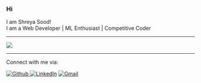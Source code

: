 ### Hi 
I am Shreya Sood!<br/> 
I am a Web Developer | ML Enthusiast | Competitive Coder<br/> 




---

<img src = "https://github-readme-stats.vercel.app/api/top-langs/?username=Shreya-124&theme=tokyonight">

---

Connect with me via:

<a href="https://github.com/Shreya-124" target="_blank"><img alt="Github" src="https://img.shields.io/badge/GitHub-%2312100E.svg?&style=for-the-badge&logo=Github&logoColor=white" /></a><a href="https://www.linkedin.com/in/shreya-s-08a22819b" target="_blank"> <img alt="LinkedIn" src="https://img.shields.io/badge/linkedin-%230077B5.svg?&style=for-the-badge&logo=linkedin&logoColor=white" /></a> [![Gmail](https://img.shields.io/badge/-GMAIL-D14836?style=for-the-badge&logo=gmail&logoColor=white)](mailto:soodshreya702@gmail.com)
